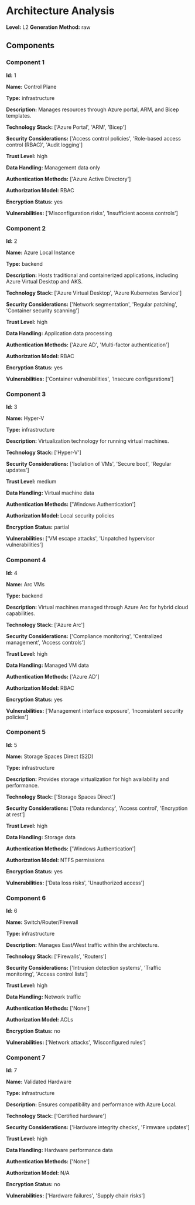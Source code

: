 # Architecture Analysis

**Level:** L2
**Generation Method:** raw

## Components

### Component 1

**Id:** 1

**Name:** Control Plane

**Type:** infrastructure

**Description:** Manages resources through Azure portal, ARM, and Bicep templates.

**Technology Stack:** ['Azure Portal', 'ARM', 'Bicep']

**Security Considerations:** ['Access control policies', 'Role-based access control (RBAC)', 'Audit logging']

**Trust Level:** high

**Data Handling:** Management data only

**Authentication Methods:** ['Azure Active Directory']

**Authorization Model:** RBAC

**Encryption Status:** yes

**Vulnerabilities:** ['Misconfiguration risks', 'Insufficient access controls']

### Component 2

**Id:** 2

**Name:** Azure Local Instance

**Type:** backend

**Description:** Hosts traditional and containerized applications, including Azure Virtual Desktop and AKS.

**Technology Stack:** ['Azure Virtual Desktop', 'Azure Kubernetes Service']

**Security Considerations:** ['Network segmentation', 'Regular patching', 'Container security scanning']

**Trust Level:** high

**Data Handling:** Application data processing

**Authentication Methods:** ['Azure AD', 'Multi-factor authentication']

**Authorization Model:** RBAC

**Encryption Status:** yes

**Vulnerabilities:** ['Container vulnerabilities', 'Insecure configurations']

### Component 3

**Id:** 3

**Name:** Hyper-V

**Type:** infrastructure

**Description:** Virtualization technology for running virtual machines.

**Technology Stack:** ['Hyper-V']

**Security Considerations:** ['Isolation of VMs', 'Secure boot', 'Regular updates']

**Trust Level:** medium

**Data Handling:** Virtual machine data

**Authentication Methods:** ['Windows Authentication']

**Authorization Model:** Local security policies

**Encryption Status:** partial

**Vulnerabilities:** ['VM escape attacks', 'Unpatched hypervisor vulnerabilities']

### Component 4

**Id:** 4

**Name:** Arc VMs

**Type:** backend

**Description:** Virtual machines managed through Azure Arc for hybrid cloud capabilities.

**Technology Stack:** ['Azure Arc']

**Security Considerations:** ['Compliance monitoring', 'Centralized management', 'Access controls']

**Trust Level:** high

**Data Handling:** Managed VM data

**Authentication Methods:** ['Azure AD']

**Authorization Model:** RBAC

**Encryption Status:** yes

**Vulnerabilities:** ['Management interface exposure', 'Inconsistent security policies']

### Component 5

**Id:** 5

**Name:** Storage Spaces Direct (S2D)

**Type:** infrastructure

**Description:** Provides storage virtualization for high availability and performance.

**Technology Stack:** ['Storage Spaces Direct']

**Security Considerations:** ['Data redundancy', 'Access control', 'Encryption at rest']

**Trust Level:** high

**Data Handling:** Storage data

**Authentication Methods:** ['Windows Authentication']

**Authorization Model:** NTFS permissions

**Encryption Status:** yes

**Vulnerabilities:** ['Data loss risks', 'Unauthorized access']

### Component 6

**Id:** 6

**Name:** Switch/Router/Firewall

**Type:** infrastructure

**Description:** Manages East/West traffic within the architecture.

**Technology Stack:** ['Firewalls', 'Routers']

**Security Considerations:** ['Intrusion detection systems', 'Traffic monitoring', 'Access control lists']

**Trust Level:** high

**Data Handling:** Network traffic

**Authentication Methods:** ['None']

**Authorization Model:** ACLs

**Encryption Status:** no

**Vulnerabilities:** ['Network attacks', 'Misconfigured rules']

### Component 7

**Id:** 7

**Name:** Validated Hardware

**Type:** infrastructure

**Description:** Ensures compatibility and performance with Azure Local.

**Technology Stack:** ['Certified hardware']

**Security Considerations:** ['Hardware integrity checks', 'Firmware updates']

**Trust Level:** high

**Data Handling:** Hardware performance data

**Authentication Methods:** ['None']

**Authorization Model:** N/A

**Encryption Status:** no

**Vulnerabilities:** ['Hardware failures', 'Supply chain risks']

